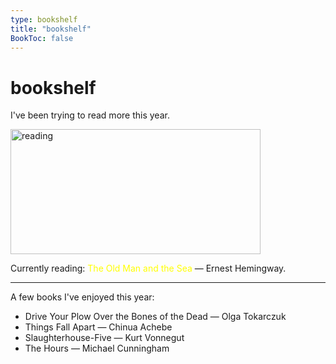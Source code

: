 ```yaml
---
type: bookshelf
title: "bookshelf"
BookToc: false
---
```


# bookshelf

I've been trying to read more this year.

<img src="/images/reading.png" width="400" height="200" alt="reading">

Currently reading: <span style="color: yellow;">The Old Man and the Sea</span> — Ernest Hemingway.

-----

A few books I've enjoyed this year:
- Drive Your Plow Over the Bones of the Dead — Olga Tokarczuk
- Things Fall Apart — Chinua Achebe
- Slaughterhouse-Five — Kurt Vonnegut
- The Hours — Michael Cunningham